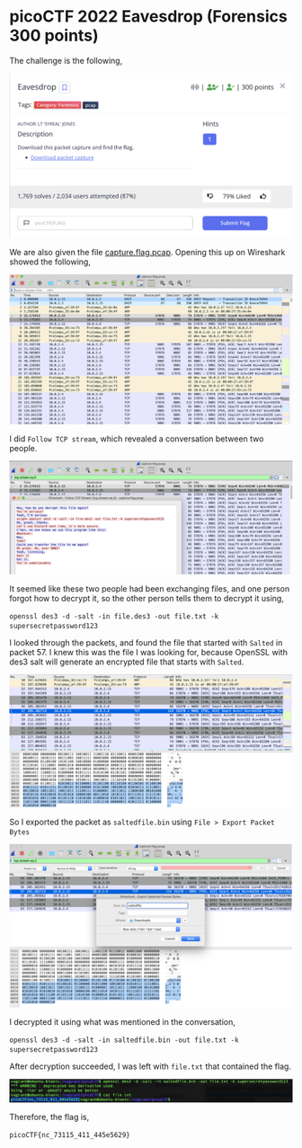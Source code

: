 # picoCTF 2022 Eavesdrop (Forensics 300 points)
The challenge is the following,

![Figure 1](img/challenge.png) 

We are also given the file [capture.flag.pcap](./capture.flag.pcap). Opening this up on Wireshark showed the following,


![Figure 1](img/packet.png) 

I did `Follow TCP stream`, which revealed a conversation between two people.

![Figure 1](img/tcp.png) 

It seemed like these two people had been exchanging files, and one person forgot how to decrypt it, so the other person tells them to decrypt it using,

`openssl des3 -d -salt -in file.des3 -out file.txt -k supersecretpassword123`


I looked through the packets, and found the file that started with `Salted` in packet 57. I knew this was the file I was looking for, because OpenSSL with des3 salt will generate an encrypted file that starts with `Salted`. 

![Figure 1](img/salted.png) 


So I exported the packet as `saltedfile.bin` using `File > Export Packet Bytes`

![Figure 1](img/export.png) 


I decrypted it using what was mentioned in the conversation,

`openssl des3 -d -salt -in saltedfile.bin -out file.txt -k supersecretpassword123`

After decryption succeeded, I was left with `file.txt` that contained the flag.


![Figure 1](img/flag.png) 

Therefore, the flag is,

`picoCTF{nc_73115_411_445e5629}`

